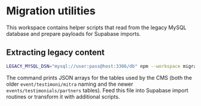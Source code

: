 # Migration utilities

This workspace contains helper scripts that read from the legacy MySQL database and prepare payloads for Supabase imports.

## Extracting legacy content
```bash
LEGACY_MYSQL_DSN="mysql://user:pass@host:3306/db" npm --workspace migration-tools run extract > legacy-export.json
```

The command prints JSON arrays for the tables used by the CMS (both the older `event/testimoni/mitra` naming and the newer `events/testimonials/partners` tables). Feed this file into Supabase import routines or transform it with additional scripts.
